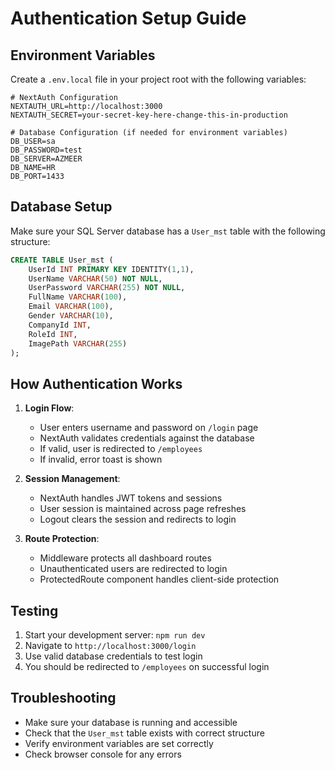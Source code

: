 # Authentication Setup Guide

## Environment Variables

Create a `.env.local` file in your project root with the following variables:

```env
# NextAuth Configuration
NEXTAUTH_URL=http://localhost:3000
NEXTAUTH_SECRET=your-secret-key-here-change-this-in-production

# Database Configuration (if needed for environment variables)
DB_USER=sa
DB_PASSWORD=test
DB_SERVER=AZMEER
DB_NAME=HR
DB_PORT=1433
```

## Database Setup

Make sure your SQL Server database has a `User_mst` table with the following structure:

```sql
CREATE TABLE User_mst (
    UserId INT PRIMARY KEY IDENTITY(1,1),
    UserName VARCHAR(50) NOT NULL,
    UserPassword VARCHAR(255) NOT NULL,
    FullName VARCHAR(100),
    Email VARCHAR(100),
    Gender VARCHAR(10),
    CompanyId INT,
    RoleId INT,
    ImagePath VARCHAR(255)
);
```

## How Authentication Works

1. **Login Flow**:

   - User enters username and password on `/login` page
   - NextAuth validates credentials against the database
   - If valid, user is redirected to `/employees`
   - If invalid, error toast is shown

2. **Session Management**:

   - NextAuth handles JWT tokens and sessions
   - User session is maintained across page refreshes
   - Logout clears the session and redirects to login

3. **Route Protection**:
   - Middleware protects all dashboard routes
   - Unauthenticated users are redirected to login
   - ProtectedRoute component handles client-side protection

## Testing

1. Start your development server: `npm run dev`
2. Navigate to `http://localhost:3000/login`
3. Use valid database credentials to test login
4. You should be redirected to `/employees` on successful login

## Troubleshooting

- Make sure your database is running and accessible
- Check that the `User_mst` table exists with correct structure
- Verify environment variables are set correctly
- Check browser console for any errors
